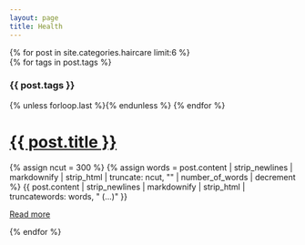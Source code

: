 ```yaml
---
layout: page
title: Health
---
```


<div class="posts">
  {% for post in site.categories.haircare limit:6 %}
  <div class="post">
    {% for tags in post.tags %}
      <h3 class="post-tags">{{ post.tags }}</h3>
    {% unless forloop.last %}{% endunless %}
    {% endfor %}
    <h1 class="post-title">
      <a href="{{ post.url }}">
        {{ post.title }}
      </a>
    </h1>
    {% assign ncut = 300 %}
    {% assign words = post.content | strip_newlines | markdownify | strip_html | truncate: ncut, "" | number_of_words | decrement %}
    {{ post.content | strip_newlines | markdownify | strip_html | truncatewords: words, " (...)" }}
    <p><a class="post-more" href="{{ post.url }}">Read more</a></p>
  </div>
  {% endfor %}
</div>
